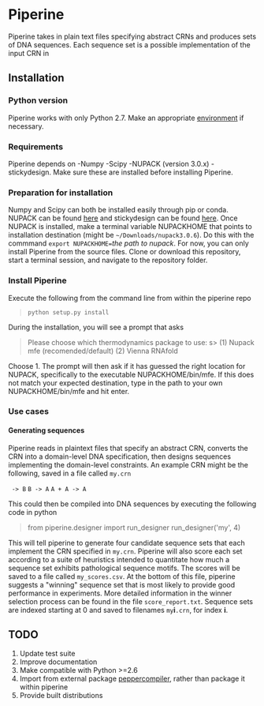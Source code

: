 # Piperine
Piperine takes in plain text files specifying abstract CRNs and produces sets of DNA sequences. Each sequence set is a possible implementation of the input CRN in 

## Installation 
### Python version
Piperine works with only Python 2.7. Make an appropriate [environment](https://pypi.python.org/pypi/virtualenv) if necessary.
### Requirements
Piperine depends on 
-Numpy
-Scipy
-NUPACK (version 3.0.x)
-stickydesign. 
Make sure these are installed before installing Piperine. 
### Preparation for installation
Numpy and Scipy can both be installed easily through pip or conda. NUPACK can be found [here](http://www.nupack.org/) and stickydesign can be found [here](https://github.com/DNA-and-Natural-Algorithms-Group/stickydesign). 
Once NUPACK is installed, make a terminal variable NUPACKHOME that points to installation destination (might be `~/Downloads/nupack3.0.6`). Do this with the commmand `export NUPACKHOME=`_the path to nupack_. 
For now, you can only install Piperine from the source files. Clone or download this repository, start a terminal session, and navigate to the repository folder. 
### Install Piperine
Execute the following from the command line from within the piperine repo

> `python setup.py install`

During the installation, you will see a prompt that asks 

 > Please choose which thermodynamics package to use:
s> (1) Nupack mfe (recomended/default)
 > (2) Vienna RNAfold

Choose 1. The prompt will then ask if it has guessed the right location for NUPACK, specifically to the executable NUPACKHOME/bin/mfe. If this does not match your expected destination, type in the path to your own NUPACKHOME/bin/mfe and hit enter.

### Use cases
#### Generating sequences

Piperine reads in plaintext files that specify an abstract CRN, converts the CRN into a domain-level DNA specification, then designs sequences implementing the domain-level constraints. An example CRN might be the following, saved in a file called `my.crn`

` -> B`
`B -> A`
`A + A -> A`

This could then be compiled into DNA sequences by executing the following code in python

> from piperine.designer import run\_designer
> run\_designer('my', 4)

This will tell piperine to generate four candidate sequence sets that each implement the CRN specified in `my.crn`. Piperine will also score each set according to a suite of heuristics intended to quantitate how much a sequence set exhibits pathological sequence motifs. The scores will be saved to a file called `my_scores.csv`. At the bottom of this file, piperine suggests a "winning" sequence set that is most likely to provide good performance in experiments. More detailed information in the winner selection process can be found in the file `score_report.txt`. Sequence sets are indexed starting at 0 and saved to filenames `my`__i__`.crn`, for index __i__.

## TODO
1. Update test suite
1. Improve documentation
1. Make compatible with Python >=2.6
1. Import from external package [peppercompiler](https://github.com/DNA-and-Natural-Algorithms-Group/peppercompiler), rather than package it within piperine
1. Provide built distributions
